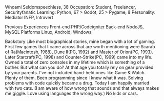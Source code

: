 Whoami
Seldomspeechless, 38
Occupation: Student, Freelancer, Securityfanatic
Learning: Python, 67 > Godot, 25 > Pygame, 8
Personality: Mediator INFP, Introvert

Previous Experiences
Front-end PHP/Codeigniter
Back-end NodeJS, MySQL
Platforms Linux, Android, Windows

Backstory
Like most biographical stories, mine began with a lot of gaming. First few games that I came across that are worth mentioning were Scarab of Ra(Macintosh, 1988), Dune II(PC, 1992) and Master of Orion(PC, 1993). Later Starcraft(PC, 1998) and Counter-Strike(PC, 1999) came into my life. Owned a total of zero consoles in my lifetime which is something of a bother. But what can you do? At that age you totally rely on gear provided by your parents. I've not included hand-held ones like Game & Watch. Plenty of them.
Been programming since I knew what it was. Solving problems with code quickly became a drug.
Today I am happily married with two cats. (I am aware of how wrong that sounds and that always makes me giggle. Love using languages the wrong way.) No kids or cars.

<!---
- 👋 Hi, I’m @seldomspeechless
- 🌱 I’m currently learning python, pygame and godot

seldomspeechless/seldomspeechless is a ✨ special ✨ repository because its `README.md` (this file) appears on your GitHub profile.
You can click the Preview link to take a look at your changes.
--->
